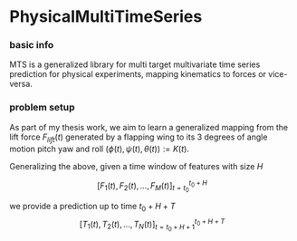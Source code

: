 # PhysicalMultiTimeSeries

### basic info
MTS is a generalized library for multi target multivariate time series prediction for physical experiments, 
mapping kinematics to forces or vice-versa.

### problem setup
As part of my thesis work, we aim to learn a generalized mapping from the lift force $F_{lift}(t)$ generated by a flapping wing to its 3 degrees of angle motion pitch yaw and roll $\left(\phi(t), \psi(t), \theta(t)\right):=K(t)$.

Generalizing the above, given a time window of features with size $H$

$$[F_1(t),F_2(t),...,F_M(t)]_{t=t_0}^{t_0+H}$$

we provide a prediction up to time $t_0+H+T$
$$[T_1(t),T_2(t),...,T_N(t)]_{t=t_0+H+1}^{t_0+H+T}$$


